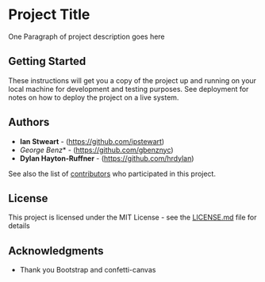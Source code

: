 # Project Title

One Paragraph of project description goes here

## Getting Started

These instructions will get you a copy of the project up and running on your local machine for development and testing purposes. See deployment for notes on how to deploy the project on a live system.


## Authors

* **Ian Stweart** - (https://github.com/ipstewart)
* *George Benz** - (https://github.com/gbenznyc)
* **Dylan Hayton-Ruffner** - (https://github.com/hrdylan)

See also the list of [contributors](https://github.com/hrdylan/hrdylan.github.io/contributors) who participated in this project.

## License

This project is licensed under the MIT License - see the [LICENSE.md](LICENSE.md) file for details

## Acknowledgments

* Thank you Bootstrap and confetti-canvas
